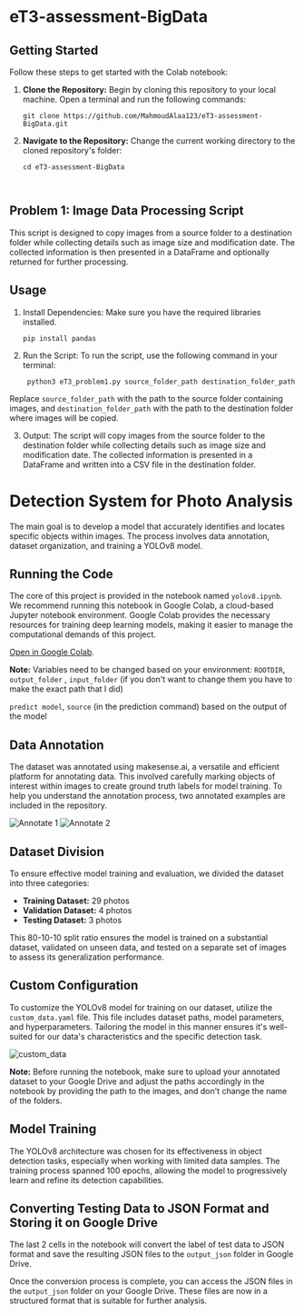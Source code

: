 # eT3-assessment-BigData

## Getting Started

Follow these steps to get started with the Colab notebook:

1. **Clone the Repository:**
   Begin by cloning this repository to your local machine. Open a terminal and run the following commands:

   ```
   git clone https://github.com/MahmoudAlaa123/eT3-assessment-BigData.git

2. **Navigate to the Repository:** Change the current working directory to the cloned repository's folder:

   ```
   cd eT3-assessment-BigData



## Problem 1: Image Data Processing Script

This script is designed to copy images from a source folder to a destination folder while collecting details such as image size and modification date. The collected information is then presented in a DataFrame and optionally returned for further processing.

## Usage

1. Install Dependencies:
   Make sure you have the required libraries installed.

   ```
   pip install pandas

2. Run the Script:
To run the script, use the following command in your terminal:

   ```
    python3 eT3_problem1.py source_folder_path destination_folder_path 

Replace `source_folder_path` with the path to the source folder containing images, and `destination_folder_path` with the path to the destination folder where images will be copied.

3. Output:
The script will copy images from the source folder to the destination folder while collecting details such as image size and modification date. The collected information is presented in a DataFrame and written into a CSV file in the destination folder.


# Detection System for Photo Analysis

The main goal is to develop a model that accurately identifies and locates specific objects within images. The process involves data annotation, dataset organization, and training a YOLOv8 model.

## Running the Code

The core of this project is provided in the notebook named `yolov8.ipynb`. We recommend running this notebook in Google Colab, a cloud-based Jupyter notebook environment. Google Colab provides the necessary resources for training deep learning models, making it easier to manage the computational demands of this project.

 [Open in Google Colab](yolo.ipynb).

**Note:** Variables need to be changed based on your environment: ```ROOTDIR```,  ```output_folder``` , ```input_folder```   (if you don't want to change them you have to make the exact path that I did)


```predict model```, ```source``` (in the prediction command) based on the output of the model


## Data Annotation

The dataset was annotated using makesense.ai, a versatile and efficient platform for annotating data. This involved carefully marking objects of interest within images to create ground truth labels for model training. To help you understand the annotation process, two annotated examples are included in the repository.

![Annotate 1](example1.png)
![Annotate 2](example2.png)

## Dataset Division

To ensure effective model training and evaluation, we divided the dataset into three categories:

- **Training Dataset:** 29 photos
- **Validation Dataset:** 4 photos 
- **Testing Dataset:** 3 photos 

This 80-10-10 split ratio ensures the model is trained on a substantial dataset, validated on unseen data, and tested on a separate set of images to assess its generalization performance.

## Custom Configuration

To customize the YOLOv8 model for training on our dataset, utilize the `custom_data.yaml` file. This file includes dataset paths, model parameters, and hyperparameters. Tailoring the model in this manner ensures it's well-suited for our data's characteristics and the specific detection task.

![custom_data](custom_data_paths.png)

**Note:** Before running the notebook, make sure to upload your annotated dataset to your Google Drive and adjust the paths accordingly in the notebook by providing the path to the images, and don't change the name of the folders.

## Model Training

The YOLOv8 architecture was chosen for its effectiveness in object detection tasks, especially when working with limited data samples. The training process spanned 100 epochs, allowing the model to progressively learn and refine its detection capabilities.

## Converting Testing Data to JSON Format and Storing it on Google Drive

The last 2 cells in the notebook will convert the label of test data to JSON format and save the resulting JSON files to the `output_json` folder in Google Drive.

Once the conversion process is complete, you can access the JSON files in the `output_json` folder on your Google Drive. These files are now in a structured format that is suitable for further analysis.




